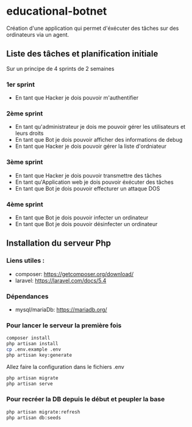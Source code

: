 # educational-botnet
Création d'une application qui permet d'éxécuter des tâches sur des ordinateurs via un agent.

## Liste des tâches et planification initiale
Sur un principe de 4 sprints de 2 semaines

### 1er sprint
- En tant que Hacker je dois pouvoir m'authentifier

### 2ème sprint
- En tant qu'administrateur je dois me pouvoir gérer les utilisateurs et leurs droits
- En tant que Bot je dois pouvoir afficher des informations de debug
- En tant que Hacker je dois pouvoir gérer la liste d'ordniateur

### 3ème sprint
- En tant que Hacker je dois pouvoir transmettre des tâches
- En tant qu'Application web je dois pouvoir éxécuter des tâches
- En tant que Bot je dois pouvoir effecturer un attaque DOS

### 4ème sprint
- En tant que Bot je dois pouvoir infecter un ordinateur
- En tant que Bot je dois pouvoir désinfecter un ordinateur

## Installation du serveur Php

### Liens utiles :
- composer: https://getcomposer.org/download/
- laravel: https://laravel.com/docs/5.4

### Dépendances
- mysql/mariaDb: https://mariadb.org/

### Pour lancer le serveur la première fois

```sh
composer install
php artisan install
cp .env.example .env
php artisan key:generate
```

Allez faire la configuration dans le fichiers .env

```sh
php artisan migrate
php artisan serve
```
### Pour recréer la DB depuis le début et peupler la base
```sh
php artisan migrate:refresh
php artisan db:seeds
```
